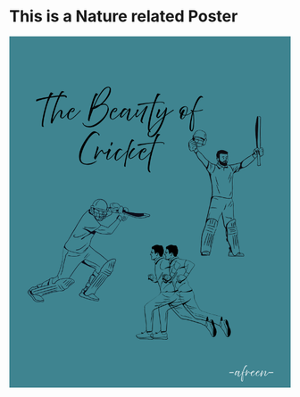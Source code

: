# This is a Nature related Poster
![My image](https://github.com/mhdafreen/skills-communicate-using-markdown2/blob/main/The%20Beauty%20of%20Cricket.png)


